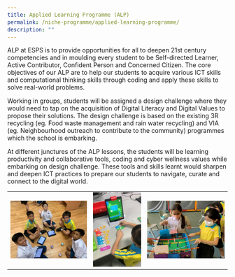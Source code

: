 ```yaml
---
title: Applied Learning Programme (ALP)
permalink: /niche-programme/applied-learning-programme/
description: ""
---
```

ALP at ESPS is to provide opportunities for all to deepen 21st century competencies and in moulding every student to be Self-directed Learner, Active Contributor, Confident Person and Concerned Citizen. The core objectives of our ALP are to help our students to acquire various ICT skills and computational thinking skills through coding and apply these skills to solve real-world problems.

  

Working in groups, students will be assigned a design challenge where they would need to tap on the acquisition of Digital Literacy and Digital Values to propose their solutions. The design challenge is based on the existing 3R recycling (eg. Food waste management and rain water recycling) and VIA (eg. Neighbourhood outreach to contribute to the community) programmes which the school is embarking.

  

At different junctures of the ALP lessons, the students will be learning productivity and collaborative tools, coding and cyber wellness values while embarking on design challenge. These tools and skills learnt would sharpen and deepen ICT practices to prepare our students to navigate, curate and connect to the digital world.



|  |  |  |
| -------- | -------- | -------- |
| ![](/images/ALP/alp%201.jpg)     | ![](/images/ALP/alp%202.jpg)    | ![](/images/ALP/alp%203.jpg)    |